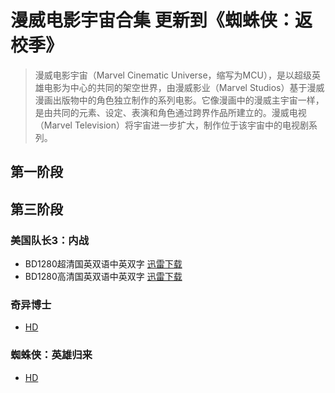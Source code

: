 # 漫威电影宇宙合集 更新到《蜘蛛侠：返校季》
> 漫威电影宇宙（Marvel Cinematic Universe，缩写为MCU），是以超级英雄电影为中心的共同的架空世界，由漫威影业（Marvel Studios）基于漫威漫画出版物中的角色独立制作的系列电影。它像漫画中的漫威主宇宙一样，是由共同的元素、设定、表演和角色通过跨界作品所建立的。漫威电视（Marvel Television）将宇宙进一步扩大，制作位于该宇宙中的电视剧系列。

## 第一阶段


## 第三阶段
### 美国队长3：内战
- BD1280超清国英双语中英双字 [迅雷下载](thunder://QUFlZDJrOi8vfGZpbGV8ob5sb2y159OwzOzMw3d3dy5sb2xkeXR0LmNvbaG/w8C5+rbTs6Qzo7rE2tW9LkJEMTI4MLOsx+W5+tOiy6vT79bQ06LLq9fWLm1wNHwzODkyNTA0OTQwfERCN0RFQUNCNTA4QTkwQjQxN0UzMjRGNzhGRTQxNDVCfGg9RzVVR0VZQjdXNlpWQkNKS1ZRWDI2QUVTVjI3T01GSEN8L1pa)
- BD1280高清国英双语中英双字 [迅雷下载](thunder://QUFlZDJrOi8vfGZpbGV8ob5sb2y159OwzOzMw3d3dy5sb2xkeXR0LmNvbaG/w8C5+rbTs6Qzo7rE2tW9LkJEMTI4MLjfx+W5+tOiy6vT79bQ06LLq9fWLm1wNHwyMjY0NjMwNjMyfDIyRDY0MkUyMjRBODIxNEVDNkNEN0YzNDlCOTkzNDg3fGg9QVNSQUFTSk5OU0VVREFOUjU2M00yTkwyNkxLVUc3WkZ8L1pa)

### 奇异博士

- [HD](thunder://QUFmdHA6Ly9xOnFAZHlnb2RqOC5jb206MTEyMS9btefTsMzszMN3d3cuZHkyMDE4LmNvbV3G5tLssqnKv0hEuN/H5bn60+/W0NOiy6vX1i5ta3ZaWg==)

### 蜘蛛侠：英雄归来
- [HD](thunder://QUFmdHA6Ly95Z2R5ODp5Z2R5OEB5ZzQ1LmR5ZHl0dC5uZXQ6ODA1NS9b0fS54rXn07B3d3cueWdkeTguY29tXS7Wqdbrz8CjutOi0Nu56cC0LkhELjcyMHAu1tDTosur19bEuy5ybXZiWlo=)


